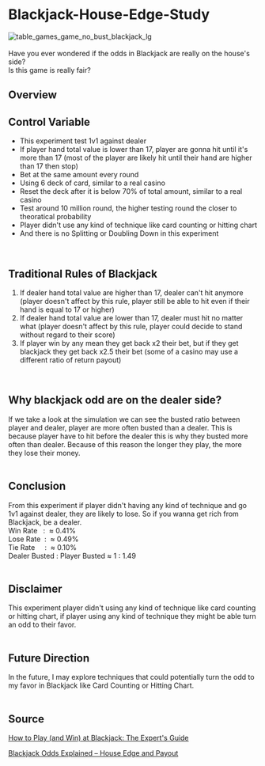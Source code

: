 # Blackjack-House-Edge-Study
![table_games_game_no_bust_blackjack_lg](https://github.com/user-attachments/assets/e8045eff-3e86-495b-bc19-4ab7518c2d02)
<br><br>
Have you ever wondered if the odds in Blackjack are really on the house's side? <br>
Is this game is really fair?
<br>

## Overview 

## Control Variable
- This experiment test 1v1 against dealer
- If player hand total value is lower than 17, player are gonna hit until it's more than 17 (most of the player are likely hit until their hand are higher than 17 then stop)
- Bet at the same amount every round 
- Using 6 deck of card, similar to a real casino
- Reset the deck after it is below 70% of total amount, similar to a real casino
- Test around 10 million round, the higher testing round the closer to theoratical probability
- Player didn't use any kind of technique like card counting or hitting chart
- And there is no Splitting or Doubling Down in this experiment
<br>

## Traditional Rules of Blackjack <br>
1. If dealer hand total value are higher than 17, dealer can't hit anymore (player doesn't affect by this rule, player still be able to hit even if their hand is equal to 17 or higher) <br>
2. If dealer hand total value are lower than 17, dealer must hit no matter what (player doesn't affect by this rule, player could decide to stand without regard to their score) <br>
3. If player win by any mean they get back x2 their bet, but if they get blackjack they get back x2.5 their bet (some of a casino may use a different ratio of return payout) <br>
<br>

## Why blackjack odd are on the dealer side? <br>
If we take a look at the simulation we can see the busted ratio between player and dealer, player are more often busted than a dealer. 
This is because player have to hit before the dealer this is why they busted more often than dealer.
Because of this reason the longer they play, the more they lose their money.
<br><br>

## Conclusion <br>
From this experiment if player didn't having any kind of technique and go 1v1 against dealer, they are likely to lose. 
So if you wanna get rich from Blackjack, be a dealer. <br>
Win Rate &nbsp;&nbsp;: &nbsp;≈ 0.41% <br>
Lose Rate &nbsp;: &nbsp;≈ 0.49% <br>
Tie Rate &nbsp;&nbsp;&nbsp;&nbsp;: &nbsp;≈ 0.10% <br>
Dealer Busted : Player Busted ≈ 1 : 1.49
<br><br>

## Disclaimer <br>
This experiment player didn't using any kind of technique like card counting or hitting chart, if player using any kind of technique they might be able turn an odd to their favor. <br>
<br>

## Future Direction <br>
In the future, I may explore techniques that could potentially turn the odd to my favor in Blackjack like Card Counting or Hitting Chart. <br>
<br>

## Source <br>
<a href="https://youtu.be/PljDuynF-j0?si=GUkZF2RifbRJyifh"> How to Play (and Win) at Blackjack: The Expert's Guide</a>
<br>

<a href="https://www.techopedia.com/gambling-guides/blackjack-odds-probability"> Blackjack Odds Explained – House Edge and Payout</a>
<br>
